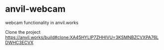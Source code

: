 # anvil-webcam
webcam functionality in anvil.works

Clone the project https://anvil.works/build#clone:XA45HYLIP7ZHHIVU=3KSMNBZCVXPA76LDWHC3ECVX

